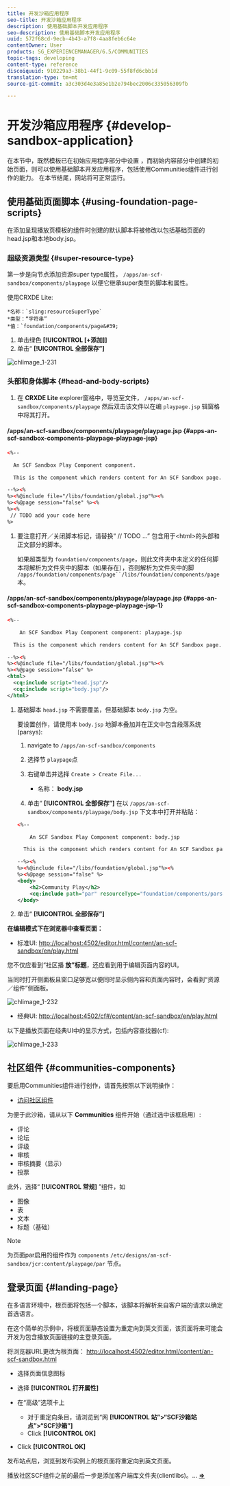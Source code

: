 ```yaml
---
title: 开发沙箱应用程序
seo-title: 开发沙箱应用程序
description: 使用基础脚本开发应用程序
seo-description: 使用基础脚本开发应用程序
uuid: 572f68cd-9ecb-4b43-a7f8-4aa8feb6c64e
contentOwner: User
products: SG_EXPERIENCEMANAGER/6.5/COMMUNITIES
topic-tags: developing
content-type: reference
discoiquuid: 910229a3-38b1-44f1-9c09-55f8fd6cbb1d
translation-type: tm+mt
source-git-commit: a3c303d4e3a85e1b2e794bec2006c335056309fb

---
```



# 开发沙箱应用程序 {#develop-sandbox-application}

在本节中，既然模板已在初始应用程序部分中设置 [](initial-app.md)[](initial-content.md) ，而初始内容部分中创建的初始页面，则可以使用基础脚本开发应用程序，包括使用Communities组件进行创作的能力。 在本节结尾，网站将可正常运行。

## 使用基础页面脚本 {#using-foundation-page-scripts}

在添加呈现播放页模板的组件时创建的默认脚本将被修改以包括基础页面的head.jsp和本地body.jsp。

### 超级资源类型 {#super-resource-type}

第一步是向节点添加资源super type属性， `/apps/an-scf-sandbox/components/playpage` 以便它继承super类型的脚本和属性。

使用CRXDE Lite:

<!--Resolve steps below-->
    *名称：`sling:resourceSuperType`
    *类型：“字符串”
    *值：`foundation/components/page&#39;

1. 单击绿色 **[!UICONTROL [+添加]]**
1. 单击“ **[!UICONTROL 全部保存”]**

![chlimage_1-231](assets/chlimage_1-231.png)

### 头部和身体脚本 {#head-and-body-scripts}

1. 在 **CRXDE Lite** explorer窗格中，导览至文件， `/apps/an-scf-sandbox/components/playpage` 然后双击该文件以在编 `playpage.jsp` 辑窗格中将其打开。

#### /apps/an-scf-sandbox/components/playpage/playpage.jsp {#apps-an-scf-sandbox-components-playpage-playpage-jsp}

```xml
<%--

  An SCF Sandbox Play Component component.

  This is the component which renders content for An SCF Sandbox page.

--%><%
%><%@include file="/libs/foundation/global.jsp"%><%
%><%@page session="false" %><%
%><%
 // TODO add your code here
%>
```

1. 要注意打开／关闭脚本标记，请替换“ // TODO ...” 包含用于&lt;html>的头部和正文部分的脚本。

   如果超类型为 `foundation/components/page`，则此文件夹中未定义的任何脚本将解析为文件夹中的脚本（如果存在），否则解析为文件夹中的脚 `/apps/foundation/components/page``/libs/foundation/components/page` 本。

#### /apps/an-scf-sandbox/components/playpage/playpage.jsp {#apps-an-scf-sandbox-components-playpage-playpage-jsp-1}

```xml
<%--

    An SCF Sandbox Play Component component: playpage.jsp

  This is the component which renders content for An SCF Sandbox page.

--%><%
%><%@include file="/libs/foundation/global.jsp"%><%
%><%@page session="false" %>
<html>
  <cq:include script="head.jsp"/>
  <cq:include script="body.jsp"/>
</html>
```

1. 基础脚本 `head.jsp` 不需要覆盖，但基础脚本 `body.jsp` 为空。

   要设置创作，请使用本 `body.jsp` 地脚本叠加并在正文中包含段落系统(parsys):

   1. navigate to `/apps/an-scf-sandbox/components`
   1. 选择节 `playpage`点
   1. 右键单击并选择 `Create > Create File...`

      * 名称： **body.jsp**
   1. 单击“ **[!UICONTROL 全部保存”]**
   在以 `/apps/an-scf-sandbox/components/playpage/body.jsp` 下文本中打开并粘贴：

   ```xml
   <%--
   
       An SCF Sandbox Play Component component: body.jsp
   
     This is the component which renders content for An SCF Sandbox page.
   
   --%><%
   %><%@include file="/libs/foundation/global.jsp"%><%
   %><%@page session="false" %>
   <body>
       <h2>Community Play</h2>
       <cq:include path="par" resourceType="foundation/components/parsys" />
   </body>
   ```

1. 单击“ **[!UICONTROL 全部保存”]**

**在编辑模式下在浏览器中查看页面：**

* 标准UI: [http://localhost:4502/editor.html/content/an-scf-sandbox/en/play.html](http://localhost:4502/editor.html/content/an-scf-sandbox/en/play.md)

您不仅应看到“社区播 **放”标题**，还应看到用于编辑页面内容的UI。

当同时打开侧面板且窗口足够宽以便同时显示侧内容和页面内容时，会看到“资源／组件”侧面板。

![chlimage_1-232](assets/chlimage_1-232.png)

* 经典UI: [http://localhost:4502/cf#/content/an-scf-sandbox/en/play.html](http://localhost:4502/cf#/content/an-scf-sandbox/en/play.html)

以下是播放页面在经典UI中的显示方式，包括内容查找器(cf):

![chlimage_1-233](assets/chlimage_1-233.png)

## 社区组件 {#communities-components}

要启用Communities组件进行创作，请首先按照以下说明操作：

* [访问社区组件](basics.md#accessing-communities-components)

为便于此沙箱，请从以下 **Communities** 组件开始（通过选中该框启用）:

* 评论
* 论坛
* 评级
* 审核
* 审核摘要（显示）
* 投票

此外，选择“ **[!UICONTROL 常规]** ”组件，如

* 图像
* 表
* 文本
* 标题（基础）

>[!NOTE]
>
>为页面par启用的组件作为 `components`
>`/etc/designs/an-scf-sandbox/jcr:content/playpage/par` 节点。

## 登录页面 {#landing-page}

在多语言环境中，根页面将包括一个脚本，该脚本将解析来自客户端的请求以确定首选语言。

在这个简单的示例中，将根页面静态设置为重定向到英文页面，该页面将来可能会开发为包含播放页面链接的主登录页面。

将浏览器URL更改为根页面： [http://localhost:4502/editor.html/content/an-scf-sandbox.html](https://locahost:4502/editor.html/content/an-scf-sandbox.html)

* 选择页面信息图标
* 选择 **[!UICONTROL 打开属性]**
* 在“高级”选项卡上

   * 对于重定向条目，请浏览到“网 **[!UICONTROL 站”>“SCF沙箱站点”>“SCF沙箱”]**
   * Click **[!UICONTROL OK]**

* Click **[!UICONTROL OK]**

发布站点后，浏览到发布实例上的根页面将重定向到英文页面。

播放社区SCF组件之前的最后一步是添加客户端库文件夹(clientlibs)。... **[⇒](add-clientlibs.md)**